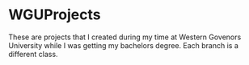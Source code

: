 # WGUProjects
These are projects that I created during my time at Western Govenors University while I was getting my bachelors degree. Each branch is a different class.
